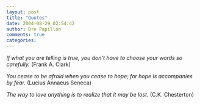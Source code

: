 ```yaml
---
layout: post
title: "Quotes"
date: 2004-08-29 02:54:42
author: Dre Papillon
comments: true
categories: 
---
```



*If what you are telling is true, you don't have to choose your words so carefully.*  (Frank A. Clark)

*You cease to be afraid when you cease to hope; for hope is accompanies by fear.*  (Lucius Annaeus Seneca)

*The way to love anything is to realize that it may be lost.*  (C.K. Chesterton)